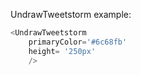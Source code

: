 UndrawTweetstorm example:
```js 
<UndrawTweetstorm
    primaryColor='#6c68fb'
    height= '250px'
    />
```